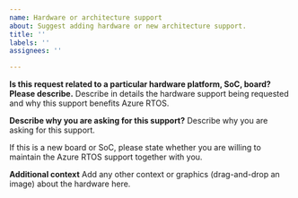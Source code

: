 ```yaml
---
name: Hardware or architecture support
about: Suggest adding hardware or new architecture support.
title: ''
labels: ''
assignees: ''

---
```


**Is this request related to a particular hardware platform, SoC, board? Please describe.**
Describe in details the hardware support being requested and why this support benefits Azure RTOS.

**Describe why you are asking for this support?**
Describe why you are asking for this support.

If this is a new board or SoC, please state whether you are willing to maintain the Azure RTOS support together with you.

**Additional context**
Add any other context or graphics (drag-and-drop an image) about the hardware here.

